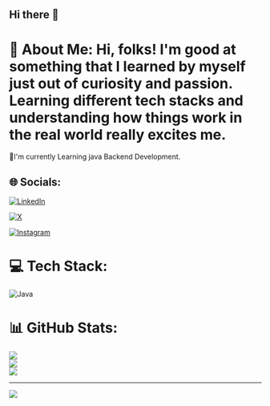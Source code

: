 ## Hi there 👋 
# 💫 About Me: Hi, folks! I'm good at something that I learned by myself just out of curiosity and passion. Learning different tech stacks and understanding how things work in the real world really excites me.
🍁I'm currently  Learning java Backend Development.


## 🌐 Socials:
[![LinkedIn](https://img.shields.io/badge/LinkedIn-%230077B5.svg?logo=linkedin&logoColor=white)](https://linkedin.com/in/https://www.linkedin.com/in/vinay-kv-12b43632a/) 

[![X](https://img.shields.io/badge/X-black.svg?logo=X&logoColor=white)](https://x.com/@SimplyMe222024) 

[![Instagram](https://img.shields.io/badge/Instagram-%23E4405F.svg?logo=Instagram&logoColor=white)](https://instagram.com/vinay__gowda501) 



# 💻 Tech Stack:
![Java](https://img.shields.io/badge/java-%23ED8B00.svg?style=plastic&logo=openjdk&logoColor=white)
# 📊 GitHub Stats:
![](https://github-readme-stats.vercel.app/api?username=VINAY-Thunder&theme=monokai&hide_border=false&include_all_commits=true&count_private=true)<br/>
![](https://github-readme-streak-stats.herokuapp.com/?user=VINAY-Thunder&theme=monokai&hide_border=false)<br/>
![](https://github-readme-stats.vercel.app/api/top-langs/?username=VINAY-Thunder&theme=monokai&hide_border=false&include_all_commits=true&count_private=true&layout=compact)

---
[![](https://visitcount.itsvg.in/api?id=VINAY-Thunder&icon=0&color=0)](https://visitcount.itsvg.in)

<!-- Proudly created with GPRM ( https://gprm.itsvg.in ) -->
